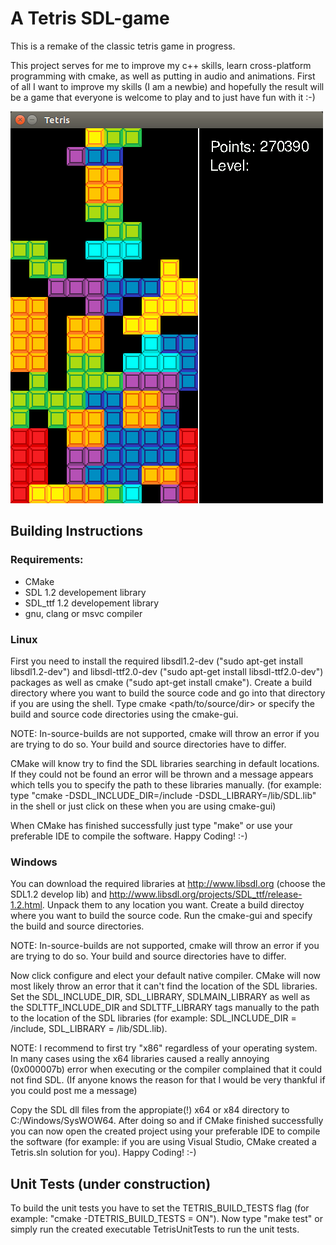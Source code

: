 # A Tetris SDL-game

This is a remake of the classic tetris game in progress.

This project serves for me to improve my c++ skills, learn cross-platform programming with cmake, 
as well as putting in audio and animations. First of all I want to improve my skills (I am a newbie) and hopefully the result will
be a game that everyone is welcome to play and to just have fun with it :-)

![Screenshot](https://github.com/Teyu/Tetris-SDL-game/blob/master/TetrisScreenshot.png)

## Building Instructions

### Requirements:

* CMake
* SDL 1.2 developement library
* SDL_ttf 1.2 developement library
* gnu, clang or msvc compiler

### Linux

First you need to install the required libsdl1.2-dev ("sudo apt-get install libsdl1.2-dev") and libsdl-ttf2.0-dev ("sudo apt-get install libsdl-ttf2.0-dev")
packages as well as cmake ("sudo apt-get install cmake"). Create a build directory where you want to build the source code and go into that
directory if you are using the shell. Type cmake <path/to/source/dir> or specify the build and source code directories using the cmake-gui.

NOTE: In-source-builds are not supported, cmake will throw an error if you are trying to do so. Your build and source directories have to differ.

CMake will know try to find the SDL libraries searching in default locations. If they could not be found an error will be thrown and a message appears
which tells you to specify the path to these libraries manually. (for example:
type "cmake -DSDL_INCLUDE_DIR=<yourPath>/include -DSDL_LIBRARY=<yourPath>/lib/SDL.lib" in the shell or just click on these when you are using cmake-gui)

When CMake has finished successfully just type "make" or use your preferable IDE to compile the software. Happy Coding! :-)

### Windows

You can download the required libraries at <http://www.libsdl.org> (choose the SDL1.2 develop lib)
and <http://www.libsdl.org/projects/SDL_ttf/release-1.2.html>. Unpack them to any
location you want. Create a build directoy where you want to build the source code. Run the cmake-gui and specify the build and source directories.

NOTE: In-source-builds are not supported, cmake will throw an error if you are trying to do so. Your build and source directories have to differ.

Now click configure and elect your default native compiler. CMake will now most likely throw an error that it can't find the location of the SDL libraries.
Set the SDL_INCLUDE_DIR, SDL_LIBRARY, SDLMAIN_LIBRARY as well as the SDLTTF_INCLUDE_DIR and SDLTTF_LIBRARY tags manually to the path to the location
of the SDL libraries (for example: SDL_INCLUDE_DIR = <yourPath>/include,  SDL_LIBRARY = <yourPath>/lib/SDL.lib).

NOTE: I recommend to first try "x86" regardless of your operating system.
In many cases using the x64 libraries caused a really annoying (0x000007b) error when executing or the compiler complained that it could not find SDL.
(If anyone knows the reason for that I would be very thankful if you could post me a message)

Copy the SDL dll files from the appropiate(!) x64 or x84 directory to C:/Windows/SysWOW64. After doing so and if CMake finished successfully you can now open the created project using your
preferable IDE to compile the software (for example: if you are using Visual Studio, CMake created a Tetris.sln solution for you). Happy Coding! :-)


## Unit Tests (under construction)

To build the unit tests you have to set the TETRIS_BUILD_TESTS flag (for example: "cmake -DTETRIS_BUILD_TESTS = ON"). Now type "make test"
or simply run the created executable TetrisUnitTests to run the unit tests.
